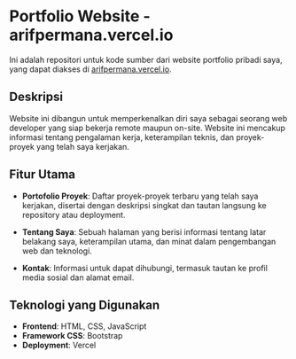 # Portfolio Website - arifpermana.vercel.io

Ini adalah repositori untuk kode sumber dari website portfolio pribadi saya, yang dapat diakses di [arifpermana.vercel.io](https://arifpermana.vercel.io).

## Deskripsi

Website ini dibangun untuk memperkenalkan diri saya sebagai seorang web developer yang siap bekerja remote maupun on-site. Website ini mencakup informasi tentang pengalaman kerja, keterampilan teknis, dan proyek-proyek yang telah saya kerjakan.

## Fitur Utama

- **Portofolio Proyek**: Daftar proyek-proyek terbaru yang telah saya kerjakan, disertai dengan deskripsi singkat dan tautan langsung ke repository atau deployment.
  
- **Tentang Saya**: Sebuah halaman yang berisi informasi tentang latar belakang saya, keterampilan utama, dan minat dalam pengembangan web dan teknologi.

- **Kontak**: Informasi untuk dapat dihubungi, termasuk tautan ke profil media sosial dan alamat email.

## Teknologi yang Digunakan

- **Frontend**: HTML, CSS, JavaScript
- **Framework CSS**: Bootstrap
- **Deployment**: Vercel

